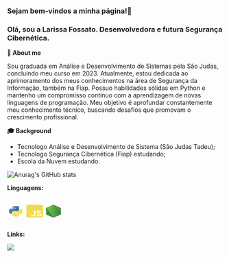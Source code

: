 ### Sejam bem-vindos a minha página!👋

### Olá, sou a Larissa Fossato. Desenvolvedora e futura Segurança Cibernética.

**📌  About me**

   Sou graduada em Análise e Desenvolvimento de Sistemas pela São Judas, concluindo meu curso em 2023. Atualmente, estou dedicada ao aprimoramento dos meus conhecimentos na área de Segurança da Informação, também na Fiap. Possuo habilidades sólidas em Python e mantenho um compromisso contínuo com a aprendizagem de novas linguagens de programação. Meu objetivo é aprofundar constantemente meu conhecimento técnico, buscando desafios que promovam o crescimento profissional.

**🎓 Background**
- Tecnologo Análise e Desenvolvimento de Sistema (São Judas Tadeu);
- Tecnologo Segurança Cibernética (Fiap) estudando;
- Escola da Nuvem estudando.

<!--
**Lafossato/lafossato** is a ✨ _special_ ✨ repository because its `README.md` (this file) appears on your GitHub profile.


Here are some ideas to get you started:

- 🔭 I’m currently working on ...
- 🌱 I’m currently learning ...
- 👯 I’m looking to collaborate on ...
- 🤔 I’m looking for help with ...
- 💬 Ask me about ...
- 📫 How to reach me: ...
- 😄 Pronouns: ela/dela
- ⚡ Fun fact: ...
-->

![Anurag's GitHub stats](https://github-readme-stats.vercel.app/api?username=lafossato&show_icons=true&theme=midnight-purple)

**Linguagens:**
<div style="display: inline_block"><br>
  <img align="center" alt="Rafa-Python" height="30" width="40" src="https://raw.githubusercontent.com/devicons/devicon/master/icons/python/python-original.svg">
  <img align="center" alt="Rafa-Js" height="30" width="40" src="https://raw.githubusercontent.com/devicons/devicon/master/icons/javascript/javascript-plain.svg">
  <img align="center" alt="Rafa-Js" height="30" width="40" src=https://raw.githubusercontent.com/devicons/devicon/master/icons/nodejs/nodejs-original.svg>
</div>

 ##
**Links:**
   <div> 
   <a href="https://www.linkedin.com/in/larissa-fossato-8a2684200/" target="_blank"><img src="https://img.shields.io/badge/-LinkedIn-%230077B5?style=for-the-badge&logo=linkedin&logoColor=white" target="_blank"></a> 
